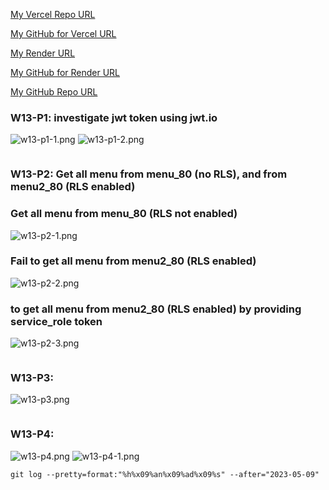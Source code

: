 [My Vercel Repo URL](https://1112-client-card-demo-80.vercel.app/)

[My GitHub for Vercel URL](https://github.com/1112-wp2/1112-client-card-demo-80)

[My Render URL](https://one112-server-cs-info-lab-62wd.onrender.com)

[My GitHub for Render URL](https://github.com/1112-wp2/1112-server-card-demo-80)

[My GitHub Repo URL](https://github.com/1112-wp2/1111-wp2_demo_80)

### W13-P1: investigate jwt token using jwt.io

![w13-p1-1.png](https://wjviuyuwtkixlajqlpbk.supabase.co/storage/v1/object/public/demo-80/md_img/w13-p1-1.png)
![w13-p1-2.png](https://wjviuyuwtkixlajqlpbk.supabase.co/storage/v1/object/public/demo-80/md_img/w13-p1-2.png)

```

```

### W13-P2: Get all menu from menu_80 (no RLS), and from menu2_80 (RLS enabled)

### Get all menu from menu_80 (RLS not enabled)

![w13-p2-1.png](https://wjviuyuwtkixlajqlpbk.supabase.co/storage/v1/object/public/demo-80/md_img/w12-p2.png)

### Fail to get all menu from menu2_80 (RLS enabled)

![w13-p2-2.png](https://wjviuyuwtkixlajqlpbk.supabase.co/storage/v1/object/public/demo-80/md_img/w12-p2.png)

### to get all menu from menu2_80 (RLS enabled) by providing service_role token

![w13-p2-3.png](https://wjviuyuwtkixlajqlpbk.supabase.co/storage/v1/object/public/demo-80/md_img/w12-p2.png)

```

```

### W13-P3:

![w13-p3.png](https://wjviuyuwtkixlajqlpbk.supabase.co/storage/v1/object/public/demo-80/md_img/w12-p3.png)

```

```

### W13-P4:

![w13-p4.png](https://wjviuyuwtkixlajqlpbk.supabase.co/storage/v1/object/public/demo-80/md_img/w12-p4.png)
![w13-p4-1.png](https://wjviuyuwtkixlajqlpbk.supabase.co/storage/v1/object/public/demo-80/md_img/w12-p4-1.png)

```
git log --pretty=format:"%h%x09%an%x09%ad%x09%s" --after="2023-05-09"
```
